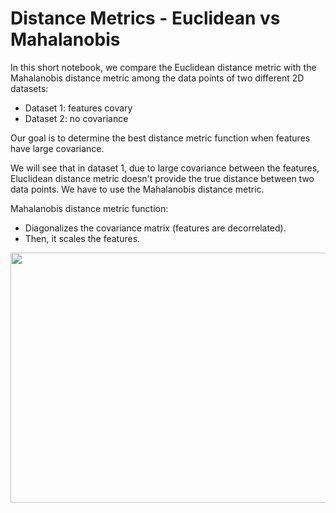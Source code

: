 # Distance Metrics - Euclidean vs Mahalanobis

In this short notebook, we compare the Euclidean distance metric with the Mahalanobis distance metric among the data points of two different 2D datasets:
- Dataset 1: features covary
- Dataset 2: no covariance

Our goal is to determine the best distance metric function when features have large covariance.

We will see that in dataset 1, due to large covariance between the features, Eluclidean distance metric doesn't provide the true distance between two data points. We have to use the Mahalanobis distance metric.

Mahalanobis distance metric function: 
- Diagonalizes the covariance matrix (features are decorrelated).
- Then, it scales the features.

<img src="https://cse.unl.edu/~hasan/Pics/Mahalanobis.png" width=800, height=400>
